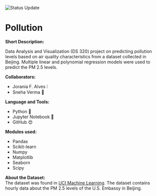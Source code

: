 ![Status Update](https://img.shields.io/badge/Status-Complete-brightgreen)

# Pollution
**Short Description:**<br />

Data Analysis and Visualization (DS 320) project on predicting pollution levels based on air quality characteristics from a dataset collected in Beijing. Multiple linear and polynomial regression models were used to predict the PM 2.5 levels. 

**Collaborators:**<br />
* Jorania F. Alves :grey_exclamation:
* Sneha Verma :wave:

**Language and Tools:**<br />
* Python :snake:
* Jupyter Notebook :notebook:
* GitHub :heart_eyes:

**Modules used:**<br />
* Pandas
* Scikit-learn
* Numpy
* Matplotlib
* Seaborn
* Scipy

**About the Dataset:**<br />
The dataset was found in [UCI Machine Learning](https://archive.ics.uci.edu/ml/datasets/Beijing+PM2.5+Data). The dataset contains hourly data about the PM 2.5 levels of the U.S. Embassy in Beijing.
